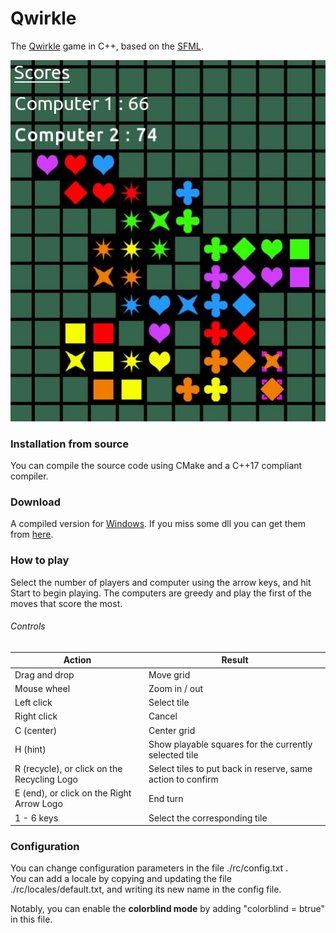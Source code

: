 # Qwirkle

The [Qwirkle](https://en.wikipedia.org/wiki/Qwirkle) game in C++, based on the [SFML](https://www.sfml-dev.org/index.php).

![alt text](img/screenshot.jpg "Screenshot of the game")

### Installation from source

You can compile the source code using CMake and a C++17 compliant compiler.

### Download

A compiled version for [Windows](https://drive.google.com/file/d/1elfCsmwQ7toCZiiMhGNUwZyvWQyTgNfv/view?usp=sharing).
If you miss some dll you can get them from [here](https://drive.google.com/file/d/1NjZyAm01Dt6L9UDjyuKRKOkHVZMhavlX/view?usp=sharing).

### How to play

Select the number of players and computer using the arrow keys, and hit Start to begin playing. The computers are greedy and play the first of the moves that score the most.

###### Controls

| Action | Result |
| --- | --- |
| Drag and drop | Move grid |
| Mouse wheel | Zoom in / out |
| Left click | Select tile |
| Right click | Cancel
| C (center) | Center grid |
| H (hint)| Show playable squares for the currently selected tile |
| R (recycle), or click on the Recycling Logo | Select tiles to put back in reserve, same action to confirm |
| E (end), or click on the Right Arrow Logo | End turn |
| 1 - 6 keys | Select the corresponding tile |

### Configuration

You can change configuration parameters in the file ./rc/config.txt . \
You can add a locale by copying and updating the file ./rc/locales/default.txt, and writing its new name in the config file.

Notably, you can enable the **colorblind mode** by adding "colorblind = btrue" in this file.